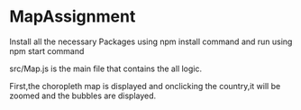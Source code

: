 # MapAssignment

Install all the necessary Packages using npm install command
and run using npm start command

src/Map.js is the main file that contains the all logic.

First,the choropleth map is displayed and onclicking the country,it will be zoomed and the bubbles are displayed.
